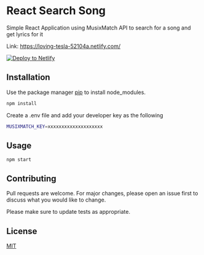 # React Search Song

Simple React Application using MusixMatch API to search for a song and get lyrics for it

Link: https://loving-tesla-52104a.netlify.com/

<!-- Markdown snippet -->
[![Deploy to Netlify](https://www.netlify.com/img/deploy/button.svg)](https://app.netlify.com/start/deploy?repository=https://github.com/netlify/netlify-statuskit)

## Installation

Use the package manager [pip](https://pip.pypa.io/en/stable/) to install node_modules.

```bash
npm install
```

Create a .env file and add your developer key as the following


```bash
MUSIXMATCH_KEY=xxxxxxxxxxxxxxxxxxxx
```

## Usage

```
npm start
```

## Contributing
Pull requests are welcome. For major changes, please open an issue first to discuss what you would like to change.

Please make sure to update tests as appropriate.

## License
[MIT](https://choosealicense.com/licenses/mit/)
